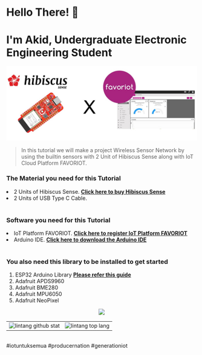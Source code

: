 
# Hello There! 👋
# I'm Akid, Undergraduate Electronic Engineering Student

  <p align="center"><img src="https://github.com/Coderakid01/Medias/blob/main/poster1.jpg" width="900"></a></p>
  
  >In this tutorial we will make a project Wireless Sensor Network by using the builtin sensors with 2 Unit of Hibiscus Sense along with IoT Cloud Platform FAVORIOT.
  
  <h3>The Material you need for this Tutorial</h3>
  <li>2 Units of Hibiscus Sense. <b><a href="https://myduino.com/product/myd-036/" target="_blank"> Click here to buy Hibiscus Sense</a></b></li>
  <li>2 Units of USB Type C Cable.</li>
  
  </br>
  
  <h3>Software you need for this Tutorial</h3>
  <li>IoT Platform FAVORIOT. <b><a href="https://platform.favoriot.com/v2/login" target="_blank"> Click here to register IoT Platform FAVORIOT</a></b></li>
  <li>Arduino IDE. <b><a href="https://www.arduino.cc/en/Main/Software_" target="_blank"> Click here to download the Arduino IDE</a></b></li>
  
  </br>
  
  <h3>You also need this library to be installed to get started</h3>
  
  <ol>
  <li>ESP32 Arduino Library <b><a href="https://github.com/espressif/arduino-esp32" target="_blank"> Please refer this guide </a></b></li>
  <li>Adafruit APDS9960</li>
  <li>Adafruit BME280</li>
  <li>Adafruit MPU6050</li>
  <li>Adafruit NeoPixel</li>
  </ol>
  
<center><img src="./trex.gif"/></center>

|||
|---|---|
|![lintang github stat](https://github-readme-stats.vercel.app/api?username=Coderakid01&show_icons=true&hide_border=true&theme=vue)|![lintang top lang](https://github-readme-stats.vercel.app/api/top-langs/?username=Akid01&layout=compact&hide_border=true&theme=vue)| 

<br>

<footer> #iotuntuksemua #producernation #generationiot </footer>
